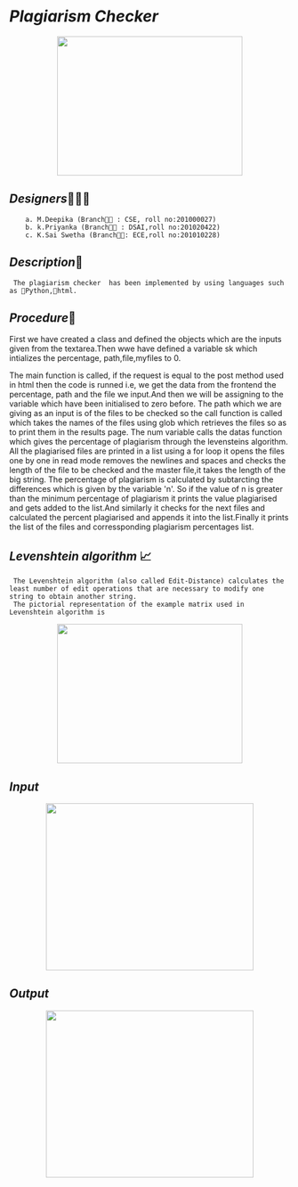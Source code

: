 # ***Plagiarism Checker***
<p align="center">
<img width ="333" height="250"
 src="https://user-images.githubusercontent.com/85957181/123552312-35572500-d793-11eb-936f-33f9e6242c8c.png">
 </p>
  
  ## ***Designers***👧👩🧑
        a. M.Deepika (Branch👨‍🎓 : CSE, roll no:201000027)
        b. k.Priyanka (Branch👨‍🎓 : DSAI,roll no:201020422)
        c. K.Sai Swetha (Branch👨‍🎓: ECE,roll no:201010228)
  ## ***Description***📝
  
     The plagiarism checker  has been implemented by using languages such as 🔺Python,📍html.
     
     
   ## ***Procedure***🧾
 First we have created a class and defined
the objects which are the inputs given 
from the textarea.Then wwe have defined a
variable sk which intializes the percentage,
path,file,myfiles to 0.

The main function is called, if the request
is equal to the post method used in html then the code is runned i.e, we get the data from the 
frontend the percentage, path and the file we input.And then we will be assigning to the variable which have been initialised to zero before.
The path which we are giving as an input is of the files to be checked so the call function 
is called which takes the names of the files using glob which retrieves the files so as to print them in the results page.
The num variable calls the datas function which gives the percentage of plagiarism through the levensteins algorithm.
All the plagiarised files are printed in a list using a for loop it opens the files one by one in read mode removes the newlines and spaces and checks the length of the file to be checked and the master file,it takes the length of the big string.
The percentage of plagiarism is calculated by subtarcting the differences which is given by the variable 'n'.
So if the value of n is greater than the minimum percentage of plagiarism it prints the value plagiarised and gets added to the list.And similarly it 
checks for the next files
and calculated the percent plagiarised and appends it into the list.Finally it prints the list of the files and corressponding plagiarism percentages list.
     
     
    

     
     
     
     
     
  ## ***Levenshtein algorithm*** 📈
     The Levenshtein algorithm (also called Edit-Distance) calculates the least number of edit operations that are necessary to modify one string to obtain another string.
     The pictorial representation of the example matrix used in Levenshtein algorithm is
   <p align="center">
  <img width ="333" height="250"
  src="https://user-images.githubusercontent.com/81485191/123628952-4b1b2780-d831-11eb-8d0d-d5fc7df635ee.jpeg">
  </p>
  
  ## ***Input***
  <p align="center">
 <img width ="373" height="300"
   src="https://user-images.githubusercontent.com/85957181/123632848-0b0a7380-d836-11eb-910f-36d7439cf16e.jpg">
    </p>
    
   ## ***Output***
   <p align="center">
 <img width ="373" height="300"
   src="https://user-images.githubusercontent.com/85957181/123634204-c8499b00-d837-11eb-9761-ecbb7e064e13.jpg">
   </p>


  





  
     
